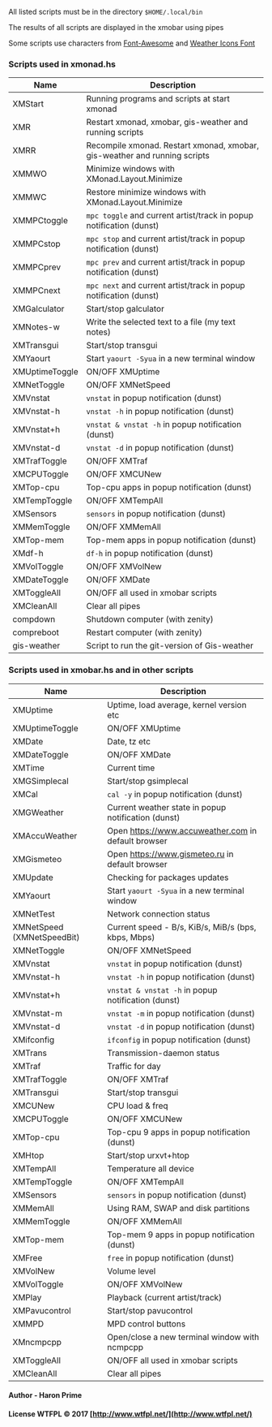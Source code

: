 
All listed scripts must be in the directory `$HOME/.local/bin`

The results of all scripts are displayed in the xmobar using pipes

Some scripts use characters from [Font-Awesome](https://github.com/FortAwesome/Font-Awesome) and [Weather Icons Font](https://github.com/erikflowers/weather-icons)



### Scripts used in xmonad.hs

Name | Description                                                               
--- | ---
XMStart | Running programs and scripts at start xmonad
XMR | Restart xmonad, xmobar, gis-weather and running scripts
XMRR | Recompile xmonad. Restart xmonad, xmobar, gis-weather and running scripts
XMMWO | Minimize windows with XMonad.Layout.Minimize
XMMWC | Restore minimize windows with XMonad.Layout.Minimize
XMMPCtoggle | `mpc toggle` and current artist/track in popup notification (dunst)
XMMPCstop | `mpc stop` and current artist/track in popup notification (dunst)
XMMPCprev | `mpc prev` and current artist/track in popup notification (dunst)
XMMPCnext | `mpc next` and current artist/track in popup notification (dunst)
XMGalculator | Start/stop galculator
XMNotes-w | Write the selected text to a file (my text notes)  
XMTransgui | Start/stop transgui
XMYaourt | Start `yaourt -Syua` in a new terminal window
XMUptimeToggle | ON/OFF XMUptime
XMNetToggle | ON/OFF XMNetSpeed
XMVnstat | `vnstat` in popup notification (dunst)
XMVnstat-h | `vnstat -h` in popup notification (dunst)
XMVnstat+h | `vnstat & vnstat -h` in popup notification (dunst)
XMVnstat-d | `vnstat -d` in popup notification (dunst) 
XMTrafToggle | ON/OFF XMTraf
XMCPUToggle | ON/OFF XMCUNew
XMTop-cpu | Top-cpu apps in popup notification (dunst)
XMTempToggle | ON/OFF XMTempAll
XMSensors | `sensors` in popup notification (dunst)
XMMemToggle | ON/OFF XMMemAll
XMTop-mem | Top-mem apps in popup notification (dunst)
XMdf-h | `df-h` in popup notification (dunst)
XMVolToggle | ON/OFF XMVolNew
XMDateToggle | ON/OFF XMDate
XMToggleAll | ON/OFF all used in xmobar scripts
XMCleanAll | Clear all pipes
compdown | Shutdown computer (with zenity)
compreboot | Restart computer (with zenity)
gis-weather | Script to run the git-version of Gis-weather



### Scripts used in xmobar.hs and in other scripts

Name | Description
--- | ---
XMUptime | Uptime, load average, kernel version etc
XMUptimeToggle | ON/OFF XMUptime
XMDate | Date, tz etc
XMDateToggle | ON/OFF XMDate
XMTime | Current time
XMGSimplecal | Start/stop gsimplecal
XMCal | `cal -y` in popup notification (dunst)
XMGWeather | Current weather state in popup notification (dunst)
XMAccuWeather | Open https://www.accuweather.com in default browser
XMGismeteo | Open https://www.gismeteo.ru in default browser
XMUpdate | Checking for packages updates
XMYaourt | Start `yaourt -Syua` in a new terminal window
XMNetTest | Network connection status
XMNetSpeed (XMNetSpeedBit) | Current speed - B/s, KiB/s, MiB/s (bps, kbps, Mbps)
XMNetToggle | ON/OFF XMNetSpeed
XMVnstat | `vnstat` in popup notification (dunst)
XMVnstat-h | `vnstat -h` in popup notification (dunst)
XMVnstat+h | `vnstat & vnstat -h` in popup notification (dunst)
XMVnstat-m | `vnstat -m` in popup notification (dunst)
XMVnstat-d | `vnstat -d` in popup notification (dunst)
XMifconfig | `ifconfig` in popup notification (dunst)
XMTrans | Transmission-daemon status
XMTraf | Traffic for day
XMTrafToggle | ON/OFF XMTraf
XMTransgui | Start/stop transgui
XMCUNew | CPU load & freq
XMCPUToggle | ON/OFF XMCUNew
XMTop-cpu | Top-cpu 9 apps in popup notification (dunst)
XMHtop | Start/stop urxvt+htop 
XMTempAll | Temperature all device
XMTempToggle | ON/OFF XMTempAll
XMSensors | `sensors` in popup notification (dunst)
XMMemAll | Using RAM, SWAP and disk partitions
XMMemToggle | ON/OFF XMMemAll
XMTop-mem | Top-mem 9 apps in popup notification (dunst)
XMFree | `free` in popup notification (dunst)
XMVolNew | Volume level
XMVolToggle | ON/OFF XMVolNew
XMPlay | Playback (current artist/track)
XMPavucontrol | Start/stop pavucontrol
XMMPD | MPD control buttons
XMncmpcpp | Open/close a new terminal window with ncmpcpp
XMToggleAll | ON/OFF all used in xmobar scripts
XMCleanAll | Clear all pipes

#### Author - Haron Prime
#### License WTFPL © 2017 [http://www.wtfpl.net/](http://www.wtfpl.net/)
